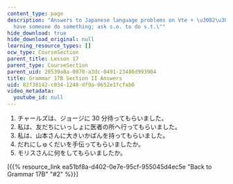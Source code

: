 ```yaml
---
content_type: page
description: "Answers to Japanese language problems on Vte + \u3082\u3089\u3046 \"\
  have someone do something; ask s.o. to do s.t.\""
hide_download: true
hide_download_original: null
learning_resource_types: []
ocw_type: CourseSection
parent_title: Lesson 17
parent_type: CourseSection
parent_uid: 20539a8a-0070-a3dc-0491-23486d993904
title: Grammar 17B Section II Answers
uid: 82f38142-c034-1248-df9a-0652e1fcfab0
video_metadata:
  youtube_id: null
---
```


1.  チャールズは、ジョージに 30 分待ってもらいました。
2.  私は、友だちにいっしょに医者の所へ行ってもらいました。
3.  私は、山本さんに大きいかばんを持ってもらいました。
4.  だれにしゅくだいを手伝ってもらいましたか。
5.  モリスさんに何をしてもらいましたか。

\[{{% resource_link ea51bf8a-d402-0e7e-95cf-955045d4ec5e "Back to Grammar 17B" "#2" %}}\]